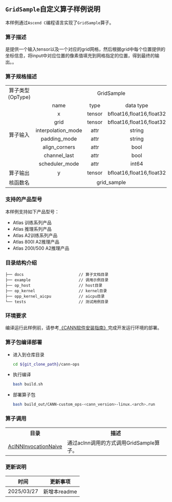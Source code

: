 ## `GridSample`自定义算子样例说明 
本样例通过`Ascend C`编程语言实现了`GridSample`算子。

### 算子描述
是提供一个输入tensor以及一个对应的grid网格，然后根据grid中每个位置提供的坐标信息，将input中对应位置的像素值填充到网格指定的位置，得到最终的输出。。

### 算子规格描述

<table>
<tr><td rowspan="1" align="center">算子类型(OpType)</td><td colspan="4" align="center">GridSample</td></tr>
</tr>
<tr><td rowspan="8" align="center">算子输入</td><td align="center">name</td><td align="center">type</td><td align="center">data type</td><td align="center">format</td></tr>
<tr><td align="center">x</td><td align="center">tensor</td><td align="center">bfloat16,float16,float32</td><td align="center">ND</td></tr>
<tr><td align="center">grid</td><td align="center">tensor</td><td align="center">bfloat16,float16,float32</td><td align="center">ND</td></tr>
<tr><td align="center">interpolation_mode</td><td align="center">attr</td><td align="center">string</td><td align="center"></td></tr>
<tr><td align="center">padding_mode</td><td align="center">attr</td><td align="center">string</td><td align="center"></td></tr>
<tr><td align="center">align_corners</td><td align="center">attr</td><td align="center">bool</td><td align="center"></td></tr>
<tr><td align="center">channel_last</td><td align="center">attr</td><td align="center">bool</td><td align="center"></td></tr>
<tr><td align="center">scheduler_mode</td><td align="center">attr</td><td align="center">int64</td><td align="center"></td></tr>
</tr>
</tr>
<tr><td rowspan="1" align="center">算子输出</td><td align="center">y</td><td align="center">tensor</td><td align="center">bfloat16,float16,float32</td><td align="center">ND</td></tr>
</tr>
<tr><td rowspan="1" align="center">核函数名</td><td colspan="4" align="center">grid_sample</td></tr>
</table>


### 支持的产品型号
本样例支持如下产品型号：
- Atlas 训练系列产品
- Atlas 推理系列产品
- Atlas A2训练系列产品
- Atlas 800I A2推理产品
- Atlas 200I/500 A2推理产品

### 目录结构介绍
```
├── docs                        // 算子文档目录
├── example                     // 调用示例目录
├── op_host                     // host目录
├── op_kernel                   // kernel目录
├── opp_kernel_aicpu            // aicpu目录
└── tests                       // 测试用例目录
```

### 环境要求
编译运行此样例前，请参考[《CANN软件安装指南》](https://hiascend.com/document/redirect/CannCommunityInstSoftware)完成开发运行环境的部署。

### 算子包编译部署
  - 进入到仓库目录

    ```bash
    cd ${git_clone_path}/cann-ops
    ```

  - 执行编译

    ```bash
    bash build.sh
    ```

  - 部署算子包

    ```bash
    bash build_out/CANN-custom_ops-<cann_version>-linux.<arch>.run
    ```
### 算子调用
<table>
    <th>目录</th><th>描述</th>
    <tr>
        <td><a href="./examples/AclNNInvocationNaive"> AclNNInvocationNaive</td><td>通过aclnn调用的方式调用GridSample算子。</td>
    </tr>
</table>


### 更新说明
| 时间 | 更新事项 |
|----|------|
| 2025/03/27 | 新增本readme |